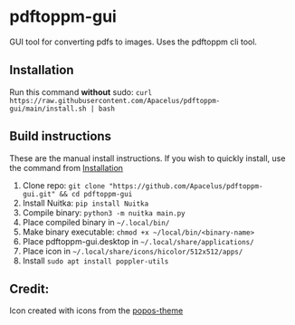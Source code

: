 # pdftoppm-gui
GUI tool for converting pdfs to images. Uses the pdftoppm cli tool.
## Installation
Run this command **without** sudo: ```curl https://raw.githubusercontent.com/Apacelus/pdftoppm-gui/main/install.sh | bash```
## Build instructions
These are the manual install instructions. If you wish to quickly install, use the command from [Installation](https://github.com/Apacelus/pdftoppm-gui#installation)
1. Clone repo: ```git clone "https://github.com/Apacelus/pdftoppm-gui.git" && cd pdftoppm-gui```
2. Install Nuitka: ```pip install Nuitka```
3. Compile binary: ```python3 -m nuitka main.py```
4. Place compiled binary in ```~/.local/bin/```
5. Make binary executable: ```chmod +x ~/local/bin/<binary-name>```
6. Place pdftoppm-gui.desktop in ```~/.local/share/applications/```
7. Place icon in ```~/.local/share/icons/hicolor/512x512/apps/```
8. Install ```sudo apt install poppler-utils```
## Credit:
Icon created with icons from the [popos-theme](https://github.com/pop-os/icon-theme)
